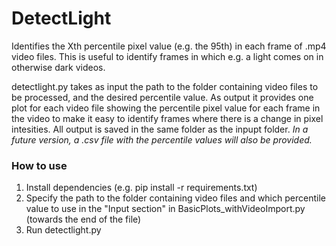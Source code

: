 # DetectLight
Identifies the Xth percentile pixel value (e.g. the 95th) in each frame of .mp4 video files. This is useful to identify frames in which e.g. a light comes on in otherwise dark videos.

detectlight.py takes as input the path to the folder containing video files to be processed, and the desired percentile value. As output it provides one plot for each video file showing the percentile pixel value for each frame in the video to make it easy to identify frames where there is a change in pixel intesities. All output is saved in the same folder as the inpupt folder. *In a future version, a .csv file with the percentile values will also be provided.*


### How to use
1. Install dependencies (e.g. pip install -r requirements.txt)
2. Specify the path to the folder containing video files and which percentile value to use in the "Input section" in BasicPlots_withVideoImport.py (towards the end of the file)
3. Run detectlight.py